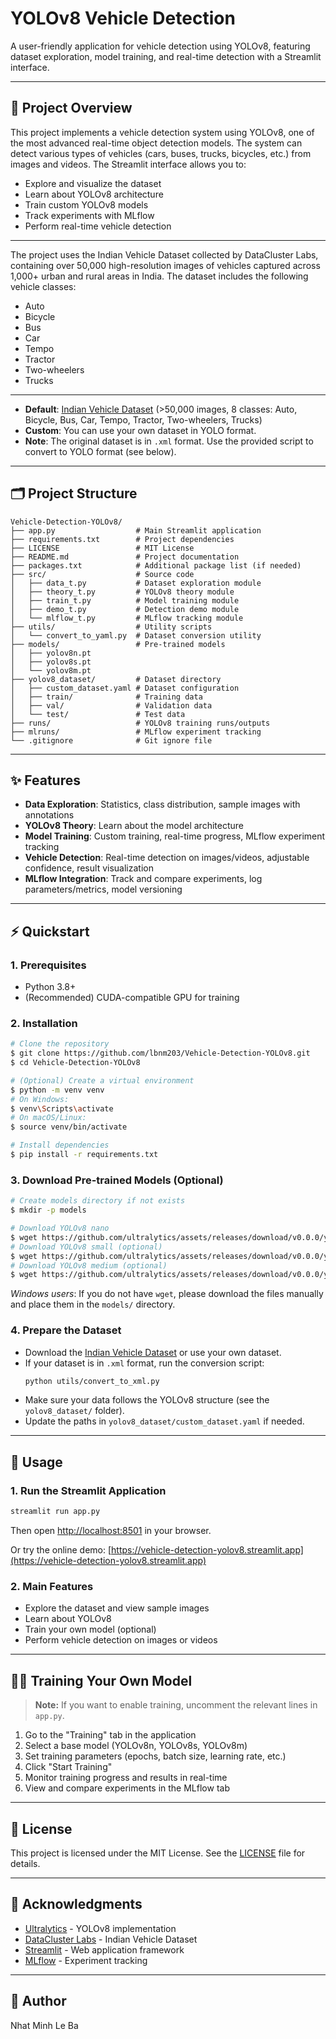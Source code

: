 # YOLOv8 Vehicle Detection

A user-friendly application for vehicle detection using YOLOv8, featuring dataset exploration, model training, and real-time detection with a Streamlit interface.

---

## 🚗 Project Overview

This project implements a vehicle detection system using YOLOv8, one of the most advanced real-time object detection models. The system can detect various types of vehicles (cars, buses, trucks, bicycles, etc.) from images and videos. The Streamlit interface allows you to:
- Explore and visualize the dataset
- Learn about YOLOv8 architecture
- Train custom YOLOv8 models
- Track experiments with MLflow
- Perform real-time vehicle detection

---

The project uses the Indian Vehicle Dataset collected by DataCluster Labs, containing over 50,000 high-resolution images of vehicles captured across 1,000+ urban and rural areas in India. The dataset includes the following vehicle classes:
- Auto
- Bicycle
- Bus
- Car
- Tempo
- Tractor
- Two-wheelers
- Trucks

---

- **Default**: [Indian Vehicle Dataset](https://www.kaggle.com/datasets/dataclusterlabs/indian-vehicle-dataset) (>50,000 images, 8 classes: Auto, Bicycle, Bus, Car, Tempo, Tractor, Two-wheelers, Trucks)
- **Custom**: You can use your own dataset in YOLO format.
- **Note**: The original dataset is in `.xml` format. Use the provided script to convert to YOLO format (see below).

---

## 🗂️ Project Structure

```
Vehicle-Detection-YOLOv8/
├── app.py                  # Main Streamlit application
├── requirements.txt        # Project dependencies
├── LICENSE                 # MIT License
├── README.md               # Project documentation
├── packages.txt            # Additional package list (if needed)
├── src/                    # Source code
│   ├── data_t.py           # Dataset exploration module
│   ├── theory_t.py         # YOLOv8 theory module
│   ├── train_t.py          # Model training module
│   ├── demo_t.py           # Detection demo module
│   └── mlflow_t.py         # MLflow tracking module
├── utils/                  # Utility scripts
│   └── convert_to_yaml.py  # Dataset conversion utility
├── models/                 # Pre-trained models
│   ├── yolov8n.pt
│   ├── yolov8s.pt
│   └── yolov8m.pt
├── yolov8_dataset/         # Dataset directory
│   ├── custom_dataset.yaml # Dataset configuration
│   ├── train/              # Training data
│   ├── val/                # Validation data
│   └── test/               # Test data
├── runs/                   # YOLOv8 training runs/outputs
├── mlruns/                 # MLflow experiment tracking
└── .gitignore              # Git ignore file
```

---

## ✨ Features

- **Data Exploration**: Statistics, class distribution, sample images with annotations
- **YOLOv8 Theory**: Learn about the model architecture
- **Model Training**: Custom training, real-time progress, MLflow experiment tracking
- **Vehicle Detection**: Real-time detection on images/videos, adjustable confidence, result visualization
- **MLflow Integration**: Track and compare experiments, log parameters/metrics, model versioning

---

## ⚡ Quickstart

### 1. Prerequisites
- Python 3.8+
- (Recommended) CUDA-compatible GPU for training

### 2. Installation

```bash
# Clone the repository
$ git clone https://github.com/lbnm203/Vehicle-Detection-YOLOv8.git
$ cd Vehicle-Detection-YOLOv8

# (Optional) Create a virtual environment
$ python -m venv venv
# On Windows:
$ venv\Scripts\activate
# On macOS/Linux:
$ source venv/bin/activate

# Install dependencies
$ pip install -r requirements.txt
```

### 3. Download Pre-trained Models (Optional)

```bash
# Create models directory if not exists
$ mkdir -p models

# Download YOLOv8 nano
$ wget https://github.com/ultralytics/assets/releases/download/v0.0.0/yolov8n.pt -P models/
# Download YOLOv8 small (optional)
$ wget https://github.com/ultralytics/assets/releases/download/v0.0.0/yolov8s.pt -P models/
# Download YOLOv8 medium (optional)
$ wget https://github.com/ultralytics/assets/releases/download/v0.0.0/yolov8m.pt -P models/
```
*Windows users*: If you do not have `wget`, please download the files manually and place them in the `models/` directory.

### 4. Prepare the Dataset
- Download the [Indian Vehicle Dataset](https://www.kaggle.com/datasets/dataclusterlabs/indian-vehicle-dataset) or use your own dataset.
- If your dataset is in `.xml` format, run the conversion script:
  ```bash
  python utils/convert_to_xml.py
  ```
- Make sure your data follows the YOLOv8 structure (see the `yolov8_dataset/` folder).
- Update the paths in `yolov8_dataset/custom_dataset.yaml` if needed.

---

## 🚀 Usage

### 1. Run the Streamlit Application
```bash
streamlit run app.py
```
Then open [http://localhost:8501](http://localhost:8501) in your browser.

Or try the online demo: [https://vehicle-detection-yolov8.streamlit.app](https://vehicle-detection-yolov8.streamlit.app)

### 2. Main Features
- Explore the dataset and view sample images
- Learn about YOLOv8
- Train your own model (optional)
- Perform vehicle detection on images or videos

---

## 🏋️‍♂️ Training Your Own Model

> **Note:** If you want to enable training, uncomment the relevant lines in `app.py`.

1. Go to the "Training" tab in the application
2. Select a base model (YOLOv8n, YOLOv8s, YOLOv8m)
3. Set training parameters (epochs, batch size, learning rate, etc.)
4. Click "Start Training"
5. Monitor training progress and results in real-time
6. View and compare experiments in the MLflow tab

---

## 📄 License

This project is licensed under the MIT License. See the [LICENSE](LICENSE) file for details.

---

## 🙏 Acknowledgments

- [Ultralytics](https://github.com/ultralytics/ultralytics) - YOLOv8 implementation
- [DataCluster Labs](https://www.datacluster.ai/) - Indian Vehicle Dataset
- [Streamlit](https://streamlit.io/) - Web application framework
- [MLflow](https://mlflow.org/) - Experiment tracking

---

## 👤 Author

Nhat Minh Le Ba



